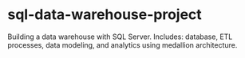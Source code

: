 # sql-data-warehouse-project
Building a data warehouse with SQL Server.  Includes: database, ETL processes, data modeling, and analytics using medallion architecture.
